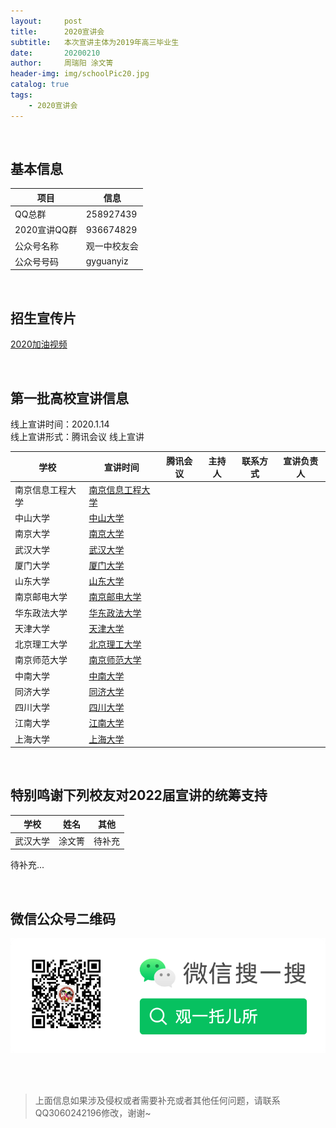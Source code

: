 ```yaml
---
layout:     post
title:      2020宣讲会
subtitle:   本次宣讲主体为2019年高三毕业生
date:       20200210
author:     周瑞阳 涂文箐
header-img: img/schoolPic20.jpg
catalog: true
tags:
    - 2020宣讲会
---
```


<br/> 

## 基本信息

|项目 |信息|
|---|--------|
|QQ总群 |258927439 |
|2020宣讲QQ群 |936674829 |
|公众号名称 |观一中校友会 |
|公众号号码 |gyguanyiz |


<br/> 

## 招生宣传片
[2020加油视频](https://www.bilibili.com/video/BV1mE41127eA?from=search&seid=14562363013620560199)

<br/> 

## 第一批高校宣讲信息
线上宣讲时间：2020.1.14<br/> 
线上宣讲形式：腾讯会议 线上宣讲<br/> 


|学校 |宣讲时间|腾讯会议|主持人|联系方式|宣讲负责人|
|---|--------|------------|--------|--------|--------|
|南京信息工程大学   |[南京信息工程大学](https://mp.weixin.qq.com/s/QKQ49hOc0PcbwksjYHhdUQ)| | | | |
|中山大学           |[中山大学](https://mp.weixin.qq.com/s/a5G-UBKCn_uq8H7XKZtKKw)        | | | | |
|南京大学           |[南京大学](https://mp.weixin.qq.com/s/KccdAp2H8Ad8ldNC1-3Rjw)        | | | | |
|武汉大学           |[武汉大学](https://mp.weixin.qq.com/s/UJ3F8Fe2meVAhZn_QMEOyA)        | | | | |
|厦门大学           |[厦门大学](https://mp.weixin.qq.com/s/UmatOwmiCPpP5glruo4eCg)        | | | | |
|山东大学           |[山东大学](https://mp.weixin.qq.com/s/RIdn4AiJ6nyEAzko_kQcYw)        | | | | |
|南京邮电大学       |[南京邮电大学](https://mp.weixin.qq.com/s/4sERV4R57Yk1q0_naH_bEA)    | | | | |
|华东政法大学       |[华东政法大学](https://mp.weixin.qq.com/s/o37l6Sf6rxeYNpJyV3c8ng)    | | | | |
|天津大学           |[天津大学](https://mp.weixin.qq.com/s/XilofMJaFFpuq2n1ljftig)        | | | | |
|北京理工大学       |[北京理工大学](https://mp.weixin.qq.com/s/SJTTOj8FcnuYJqHJOlmSWA)    | | | | |
|南京师范大学       |[南京师范大学](https://mp.weixin.qq.com/s/p1kPSA6umU1HDt8-OG_bwg)    | | | | |
|中南大学           |[中南大学](https://mp.weixin.qq.com/s/m_go8gmQgRQwwvq8B8tkCA)        | | | | |
|同济大学           |[同济大学](https://mp.weixin.qq.com/s/wnHu4lWhLhicdzxAnpdYRA)        | | | | |
|四川大学           |[四川大学](https://mp.weixin.qq.com/s/s_qJQzsVUl_zCCx8zvTz8Q)        | | | | |
|江南大学           |[江南大学](https://mp.weixin.qq.com/s/A_2SnzKJGfy5B4xjPPuKqQ)        | | | | |
|上海大学           |[上海大学](https://mp.weixin.qq.com/s/jYpkst389NRQ0u0o0SKYqQ)        | | | | |


<br/> 

## 特别鸣谢下列校友对2022届宣讲的统筹支持

|学校 |姓名|其他|
|---|--------|------------|
|武汉大学	|涂文箐 |   待补充   |


待补充...

<br/> 

## 微信公众号二维码

![公众号图片](/img/Gzh_account.png)

<br/> <br/> 
>上面信息如果涉及侵权或者需要补充或者其他任何问题，请联系QQ3060242196修改，谢谢~
